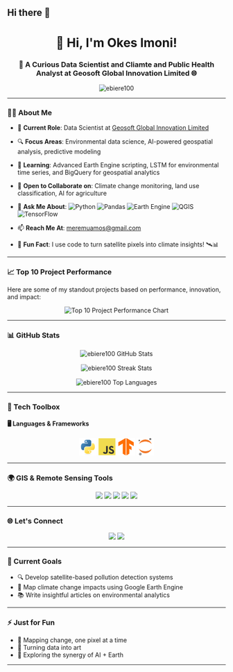 ## Hi there 👋

<!--
**ebiere100/ebiere100** is a ✨ _special_ ✨ repository because its `README.md` (this file) appears on your GitHub profile.

Here are some ideas to get you started:

- 🔭 I’m currently working on ...
- 🌱 I’m currently learning ...
- 👯 I’m looking to collaborate on ...
- 🤔 I’m looking for help with ...
- 💬 Ask me about ...
- 📫 How to reach me: ...
- 😄 Pronouns: ...
- ⚡ Fun fact: ...
-->
<h1 align="center">👋 Hi, I'm Okes Imoni!</h1>
<h3 align="center">🚀 A Curious Data Scientist and Cliamte and Public Health Analyst at Geosoft Global Innovation Limited 🌐</h3>

<p align="center">
  <img src="https://komarev.com/ghpvc/?username=ebiere100&label=Profile%20views&color=0e75b6&style=flat" alt="ebiere100" />
</p>

---

### 👨‍💻 About Me

- 🏢 **Current Role**: Data Scientist at [Geosoft Global Innovation Limited](#)
- 🔍 **Focus Areas**: Environmental data science, AI-powered geospatial analysis, predictive modeling
- 🌱 **Learning**: Advanced Earth Engine scripting, LSTM for environmental time series, and BigQuery for geospatial analytics
- 🤝 **Open to Collaborate on**: Climate change monitoring, land use classification, AI for agriculture
- 💬 **Ask Me About**:
  ![Python](https://img.shields.io/badge/-Python-3776AB?style=for-the-badge&logo=python&logoColor=white)
  ![Pandas](https://img.shields.io/badge/-Pandas-150458?style=for-the-badge&logo=pandas&logoColor=white)
  ![Earth Engine](https://img.shields.io/badge/-EarthEngine-34A853?style=for-the-badge&logo=googleearth&logoColor=white)
  ![QGIS](https://img.shields.io/badge/-QGIS-589632?style=for-the-badge&logo=qgis&logoColor=white)
  ![TensorFlow](https://img.shields.io/badge/-TensorFlow-FF6F00?style=for-the-badge&logo=tensorflow&logoColor=white)

- 📫 **Reach Me At**: [meremuamos@gmail.com](mailto:meremuamos@gmail.com)
- 🧠 **Fun Fact**: I use code to turn satellite pixels into climate insights! 🛰️📊

---

### 📈 Top 10 Project Performance

Here are some of my standout projects based on performance, innovation, and impact:

<p align="center">
  <img src="https://quickchart.io/chart?c={type:'bar',data:{labels:['Land Cover (Warri)','Flood Mapping','Oil Spill (GEE)','NDVI Suite','Air Quality','GEE LST Model','Agri Health','Deforestation RS','Urban Trends','Wetlands Dashboard'],datasets:[{label:'Score',data:[95,90,88,85,80,78,75,72,70,68],backgroundColor:'rgba(54, 162, 235, 0.6)'}]},options:{indexAxis:'y',plugins:{legend:{display:false},title:{display:true,text:'Top 10 Project Performance'}},scales:{x:{min:0,max:100}}}}" alt="Top 10 Project Performance Chart" width="700"/>
</p>

---

### 📊 GitHub Stats  

<p align="center">
  <img align="center" src="https://github-readme-stats.vercel.app/api?username=ebiere100&show_icons=true&hide_border=true&theme=tokyonight" alt="ebiere100 GitHub Stats" />
</p>  
<p align="center">
  <img align="center" src="https://github-readme-streak-stats.herokuapp.com/?user=ebiere100&theme=tokyonight&hide_border=true" alt="ebiere100 Streak Stats" />
</p>  
<p align="center">
  <img align="center" src="https://github-readme-stats.vercel.app/api/top-langs/?username=ebiere100&layout=compact&theme=tokyonight&hide_border=true" alt="ebiere100 Top Languages" />
</p>  

---

### 🧰 Tech Toolbox

#### 🖥️ Languages & Frameworks
<p align="center">
  <a href="#"><img src="https://raw.githubusercontent.com/devicons/devicon/master/icons/python/python-original.svg" width="40" height="40" alt="Python" /></a>
  <a href="#"><img src="https://raw.githubusercontent.com/devicons/devicon/master/icons/javascript/javascript-original.svg" width="40" height="40" alt="JavaScript" /></a>
  <a href="#"><img src="https://raw.githubusercontent.com/devicons/devicon/master/icons/tensorflow/tensorflow-original.svg" width="40" height="40" alt="TensorFlow" /></a>
  <a href="#"><img src="https://raw.githubusercontent.com/devicons/devicon/master/icons/jupyter/jupyter-original.svg" width="40" height="40" alt="Jupyter" /></a>
</p>

---

### 🌍 GIS & Remote Sensing Tools

<p align="center">
  <a href="https://earthengine.google.com/" target="_blank"><img src="https://img.shields.io/badge/Google%20Earth%20Engine-%234285F4.svg?style=for-the-badge&logo=googleearth&logoColor=white" /></a>
  <a href="https://qgis.org/" target="_blank"><img src="https://img.shields.io/badge/QGIS-%23A6CE39.svg?style=for-the-badge&logo=qgis&logoColor=white" /></a>
  <a href="https://www.esri.com/en-us/arcgis/about-arcgis/overview" target="_blank"><img src="https://img.shields.io/badge/ArcGIS-%23f47920.svg?style=for-the-badge&logo=arcgis&logoColor=white" /></a>
  <a href="https://saga-gis.sourceforge.io/en/index.html" target="_blank"><img src="https://img.shields.io/badge/SAGA%20GIS-%23005588.svg?style=for-the-badge&logo=geography&logoColor=white" /></a>
  <a href="https://postgis.net/" target="_blank"><img src="https://img.shields.io/badge/PostGIS-%234F5155.svg?style=for-the-badge&logo=postgresql&logoColor=white" /></a>
</p>

---

### 🌐 Let's Connect

<p align="center">
  <a href="https://linkedin.com/in/meremuamos" target="_blank"><img src="https://img.shields.io/badge/LinkedIn-%230A66C2.svg?style=for-the-badge&logo=linkedin&logoColor=white" /></a>
  <a href="mailto:meremuamos@gmail.com"><img src="https://img.shields.io/badge/Email-%23D14836.svg?style=for-the-badge&logo=gmail&logoColor=white" /></a>
</p>

---

### 🎯 Current Goals

- 🔍 Develop satellite-based pollution detection systems  
- 📡 Map climate change impacts using Google Earth Engine  
- 📚 Write insightful articles on environmental analytics  

---

### ⚡ Just for Fun  

- 🧭 Mapping change, one pixel at a time  
- 🎨 Turning data into art  
- 🤖 Exploring the synergy of AI + Earth  

---
